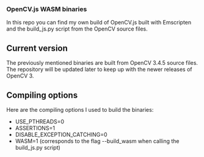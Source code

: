 ### OpenCV.js WASM binaries
In this repo you can find my own build of OpenCV.js built with Emscripten and the build_js.py script from the OpenCV source files.

## Current version
The previously mentioned binaries are built from OpenCV 3.4.5 source files. The repository will be updated later to keep up with the newer releases of OpenCV 3.

## Compiling options
Here are the compiling options I used to build the binaries:
- USE_PTHREADS=0
- ASSERTIONS=1
- DISABLE_EXCEPTION_CATCHING=0
- WASM=1 (corresponds to the flag --build_wasm when calling the build_js.py script)